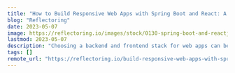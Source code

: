 ```yaml
---
title: "How to Build Responsive Web Apps with Spring Boot and React: A Step-by-Step Guide"
blog: "Reflectoring"
date: 2023-05-07
image: https://reflectoring.io/images/stock/0130-spring-boot-and-reactjs.jpg
lastmod: 2023-05-07
description: "Choosing a backend and frontend stack for web apps can be a daunting task, as there are numerous options available for backend (Node...."
tags: []
remote_url: "https://reflectoring.io/build-responsive-web-apps-with-springboot-and-react-tutorial/"
---
```

